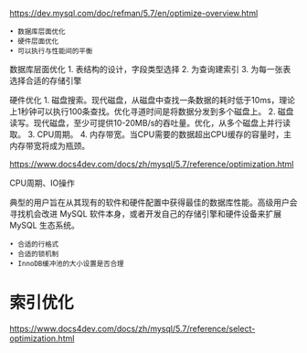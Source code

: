 https://dev.mysql.com/doc/refman/5.7/en/optimize-overview.html

	• 数据库层面优化
	• 硬件层面优化
	• 可以执行与性能间的平衡

数据库层面优化
	1. 表结构的设计，字段类型选择
	2. 为查询建索引
	3. 为每一张表选择合适的存储引擎

硬件优化
	1. 磁盘搜索。现代磁盘，从磁盘中查找一条数据的耗时低于10ms，理论上1秒钟可以执行100条查找。优化寻道时间是将数据分发到多个磁盘上。
	2. 磁盘读写。现代磁盘，至少可提供10-20MB/s的吞吐量。优化，从多个磁盘上并行读取。
	3. CPU周期。
	4. 内存带宽。当CPU需要的数据超出CPU缓存的容量时，主内存带宽将成为瓶颈。

https://www.docs4dev.com/docs/zh/mysql/5.7/reference/optimization.html

CPU周期、IO操作

典型的用户旨在从其现有的软件和硬件配置中获得最佳的数据库性能。高级用户会寻找机会改进 MySQL 软件本身，或者开发自己的存储引擎和硬件设备来扩展 MySQL 生态系统。

	• 合适的行格式
	• 合适的锁机制
	• InnoDB缓冲池的大小设置是否合理
	
# 索引优化
https://www.docs4dev.com/docs/zh/mysql/5.7/reference/select-optimization.html




